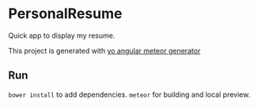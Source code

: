 # PersonalResume
Quick app to display my resume.

This project is generated with [yo angular meteor generator](https://github.com/ndxbxrme/generator-angular-meteor)

## Run
`bower install` to add dependencies.
`meteor` for building and local preview.

